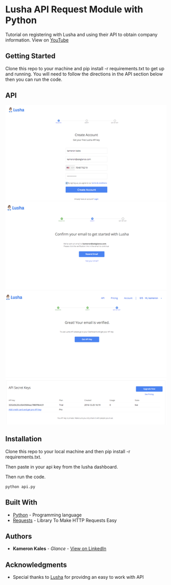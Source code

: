 # Lusha API Request Module with Python

Tutorial on registering with Lusha and using their API to obtain company information. View on [YouTube](https://youtu.be/kIAVs7wJXpQ)

## Getting Started

Clone this repo to your machine and pip install -r requirements.txt to get up and running. You will need to follow the directions in the API section below then you can run the code.

## API 

![Step1](/pictures/step1.png)
![Step2](/pictures/step2.png)
![Step3](/pictures/step3.png)
![Step4](/pictures/step4.png)


## Installation

Clone this repo to your local machine and then pip install -r requirements.txt. 

Then paste in your api key from the lusha dashboard.

Then run the code. 

```
python api.py
```

## Built With

* [Python](https://www.python.org/) - Programming language
* [Requests](http://docs.python-requests.org/en/master/) - Library To Make HTTP Requests Easy 

## Authors

* **Kameron Kales** - *Glance* - [View on LinkedIn](https://www.linkedin.com/in/kameronkales)

## Acknowledgments

* Special thanks to [Lusha](http://www.lusha.co) for providng an easy to work with API

